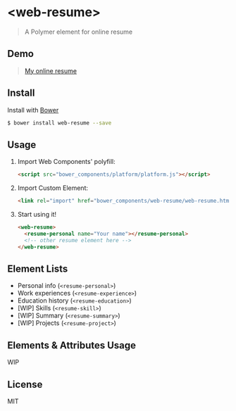 # &lt;web-resume&gt;

> A Polymer element for online resume

## Demo

> [My online resume](http://pvey.es)

## Install

Install with [Bower](http://bower.io)

```sh
$ bower install web-resume --save
```

## Usage

1. Import Web Components' polyfill:

    ```html
    <script src="bower_components/platform/platform.js"></script>
    ```

2. Import Custom Element:

    ```html
    <link rel="import" href="bower_components/web-resume/web-resume.html">
    ```

3. Start using it!

    ```html
    <web-resume>
      <resume-personal name="Your name"></resume-personal>
      <!-- other resume element here -->
    </web-resume>
    ```

## Element Lists

- Personal info (`<resume-personal>`)
- Work experiences (`<resume-experience>`)
- Education history (`<resume-education>`)
- [WIP] Skills (`<resume-skill>`)
- [WIP] Summary (`<resume-summary>`)
- [WIP] Projects (`<resume-project>`)

## Elements & Attributes Usage

WIP

## License

MIT
